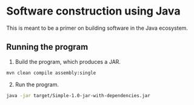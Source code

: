 # Software construction using Java

This is meant to be a primer on building software in the Java ecosystem.

## Running the program

1. Build the program, which produces a JAR.
```bash
mvn clean compile assembly:single
```

2. Run the program.
```bash
java -jar target/Simple-1.0-jar-with-dependencies.jar
```
